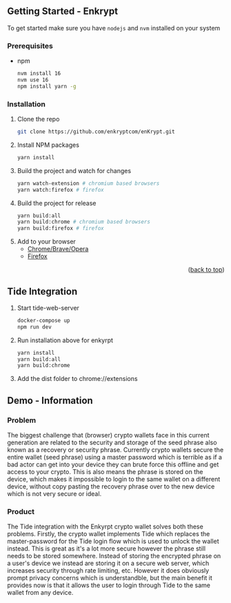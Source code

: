 ## Getting Started - Enkrypt

To get started make sure you have `nodejs` and `nvm` installed on your system

### Prerequisites

- npm
  ```sh
  nvm install 16
  nvm use 16
  npm install yarn -g
  ```

### Installation

1. Clone the repo
   ```sh
   git clone https://github.com/enkryptcom/enKrypt.git
   ```
2. Install NPM packages
   ```sh
   yarn install
   ```
3. Build the project and watch for changes
   ```sh
   yarn watch-extension # chromium based browsers
   yarn watch:firefox # firefox
   ```
4. Build the project for release
   ```sh
   yarn build:all
   yarn build:chrome # chromium based browsers
   yarn build:firefox # firefox
   ```
5. Add to your browser
   - [Chrome/Brave/Opera](https://developer.chrome.com/docs/extensions/mv2/getstarted/#manifest)
   - [Firefox](https://developer.mozilla.org/en-US/docs/Mozilla/Add-ons/WebExtensions/Your_first_WebExtension#installing)

<p align="right">(<a href="#top">back to top</a>)</p>

## Tide Integration

1. Start tide-web-server
   ```sh
   docker-compose up
   npm run dev
   ```
2. Run installation above for enkyrpt
   ```sh
   yarn install
   yarn build:all
   yarn build:chrome
   ```
3. Add the dist folder to chrome://extensions

## Demo - Information

### Problem

The biggest challenge that (browser) crypto wallets face in this current generation are related to the security and storage of the seed phrase also known as a recovery or security phrase. Currently crypto wallets secure the entire wallet (seed phrase) using a master password which is terrible as if a bad actor can get into your device they can brute force this offline and get access to your crypto. This is also means the phrase is stored on the device, which makes it impossible to login to the same wallet on a different device, without copy pasting the recovery phrase over to the new device which is not very secure or ideal.

### Product

The Tide integration with the Enkyrpt crypto wallet solves both these problems. Firstly, the crypto wallet implements Tide which replaces the master-password for the Tide login flow which is used to unlock the wallet instead. This is great as it's a lot more secure however the phrase still needs to be stored somewhere. Instead of storing the encrypted phrase on a user's device we instead are storing it on a secure web server, which increases security through rate limiting, etc. However it does obviously prompt privacy concerns which is understandble, but the main benefit it provides now is that it allows the user to login through Tide to the same wallet from any device.


